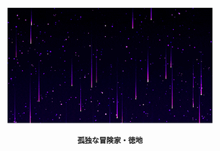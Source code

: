 <p align="center">
  <img src="media/tokuchi.gif" alt="Tokuchi GIF">
<h3 align="center">孤独な冒険家・徳地</h3>
</p>

